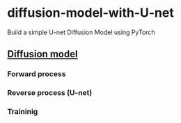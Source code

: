 # diffusion-model-with-U-net
Build a simple U-net Diffusion Model using PyTorch

## [Diffusion model](https://github.com/johnson70630/diffusion-model-with-U-net/blob/main/diffusion_U_net.ipynb)

### Forward process

### Reverse process (U-net)

### Traininig

